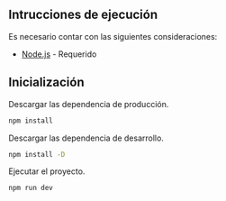 

## Intrucciones de ejecución

Es necesario contar con las siguientes consideraciones:


- [Node.js](https://nodejs.org/es/) - Requerido

## Inicialización

Descargar las dependencia de producción.

```sh
npm install
```

Descargar las dependencia de desarrollo.

```sh
npm install -D
```

Ejecutar el proyecto.

```sh
npm run dev
```



